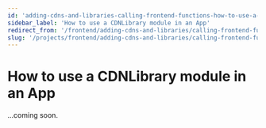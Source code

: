 ```yaml
---
id: 'adding-cdns-and-libraries-calling-frontend-functions-how-to-use-a-cdn-library-module-in-an-app'
sidebar_label: 'How to use a CDNLibrary module in an App'
redirect_from: '/frontend/adding-cdns-and-libraries/calling-frontend-functions/how-to-use-a-cdnlibrary-module-in-an-app'
slug: '/projects/frontend/adding-cdns-and-libraries/calling-frontend-functions/how-to-use-a-cdnlibrary-module-in-an-app'
---
```


# How to use a CDNLibrary module in an App

...coming soon.
